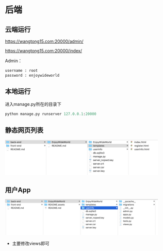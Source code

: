 # 后端

## 云端运行

https://wangtong15.com:20000/admin/

https://wangtong15.com:20000/index/

Admin：

```shell
username : root
password : enjoywideworld
```

## 本地运行

进入manage.py所在的目录下

```python
python manage.py runserver 127.0.0.1:20000
```

## 静态网页列表

![image-20181206204345651](README.assets/image-20181206204345651-4100225.png)

## 用户App

![image-20181206204420071](README.assets/image-20181206204420071-4100260.png)

- 主要修改views即可

